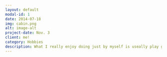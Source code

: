 ```yaml
---
layout: default
modal-id: 1
date: 2014-07-18
img: cabin.png
alt: image-alt
project-date: Nov. 3
client: me!
category: Hobbies
description: What I really enjoy doing just by myself is useally play games sometimes like a solo player game like Cyberpunk2077 (the game has gotten way better since release) or like a MMO game like Wizard 101 if anybody remebers that. I am into card games as a hobbie from electroinc card games like Hearthstone or Magic The Gathering from my personal experience my favorite is MTG, but I play Hearthstone more often.
---
```

